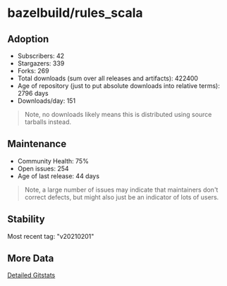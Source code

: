 # bazelbuild/rules_scala

## Adoption

- Subscribers: 42
- Stargazers: 339
- Forks: 269
- Total downloads (sum over all releases and artifacts): 422400
- Age of repository (just to put absolute downloads into relative terms): 2796 days
- Downloads/day: 151

> Note, no downloads likely means this is distributed using source tarballs instead.

## Maintenance

- Community Health: 75%
- Open issues: 254
- Age of last release: 44 days

> Note, a large number of issues may indicate that maintainers don't correct defects, but might also
> just be an indicator of lots of users.

## Stability

Most recent tag: "v20210201"

## More Data

[Detailed Gitstats](/bazel-catalog/gitstats/bazelbuild/rules_scala)

